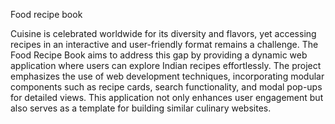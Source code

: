 Food recipe book

Cuisine is celebrated worldwide for its diversity and flavors, yet accessing recipes in an interactive and user-friendly format remains a challenge. The Food Recipe Book aims to address this gap by providing a dynamic web application where users can explore Indian recipes effortlessly. The project emphasizes the use of web development techniques, incorporating modular components such as recipe cards, search functionality, and modal pop-ups for detailed views. This application not only enhances user engagement but also serves as a template for building similar culinary websites.

